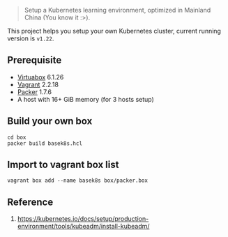 > Setup a Kubernetes learning environment, optimized in Mainland China (You know it :>).

This project helps you setup your own Kubernetes cluster, current running version is `v1.22`.

## Prerequisite
* [Virtuabox](https://www.virtualbox.org) 6.1.26
* [Vagrant](https://www.vagrantup.com/downloads.html) 2.2.18
* [Packer](https://packer.io) 1.7.6
* A host with 16+ GiB memory (for 3 hosts setup)

## Build your own box
```
cd box
packer build basek8s.hcl
```

## Import to vagrant box list
```
vagrant box add --name basek8s box/packer.box
```

## Reference
1. https://kubernetes.io/docs/setup/production-environment/tools/kubeadm/install-kubeadm/
